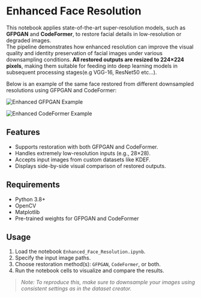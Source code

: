 # Enhanced Face Resolution

This notebook applies state-of-the-art super-resolution models, such as **GFPGAN** and **CodeFormer**, to restore facial details in low-resolution or degraded images.  
The pipeline demonstrates how enhanced resolution can improve the visual quality and identity preservation of facial images under various downsampling conditions.
**All restored outputs are resized to 224×224 pixels**, making them suitable for feeding into deep learning models in subsequent processing stages(e.g VGG-16, ResNet50 etc...).


Below is an example of the same face restored from different downsampled resolutions using GFPGAN and CodeFormer:

![Enhanced GFPGAN Example](https://github.com/user-attachments/assets/e2aa10b0-4fbd-4438-8ad6-649c40b9c5a7)

![Enhanced CodeFormer Example](https://github.com/user-attachments/assets/8e4168f1-5cd3-4ad0-9918-54f29d74bb09)



## Features

- Supports restoration with both GFPGAN and CodeFormer.
- Handles extremely low-resolution inputs (e.g., 28×28).
- Accepts input images from custom datasets like KDEF.
- Displays side-by-side visual comparison of restored outputs.

## Requirements

- Python 3.8+
- OpenCV
- Matplotlib
- Pre-trained weights for GFPGAN and CodeFormer

## Usage

1. Load the notebook `Enhanced_Face_Resolution.ipynb`.
2. Specify the input image paths.
3. Choose restoration method(s): `GFPGAN`, `CodeFormer`, or both.
4. Run the notebook cells to visualize and compare the results.



> *Note: To reproduce this, make sure to downsample your images using consistent settings as in the dataset creator.*

